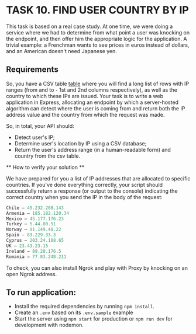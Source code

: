 # TASK 10. FIND USER COUNTRY BY IP

This task is based on a real case study. At one time, we were doing a service where we had to determine from what point a user was knocking on the endpoint, and then offer him the appropriate logic for the application. A trivial example: a Frenchman wants to see prices in euros instead of dollars, and an American doesn't need Japanese yen.

## Requirements

So, you have a CSV table [table](https://www.dropbox.com/s/0xbas2hwxac06e9/IP2LOCATION-LITE-DB1.CSV?dl=0) where you will find a long list of rows with IP ranges (from and to - 1st and 2nd columns respectively), as well as the country to which these IPs are issued.
Your task is to write a web application in Express, allocating an endpoint by which a server-hosted algorithm can detect where the user is coming from and return both the IP address value and the country from which the request was made.

So, in total, your API should:

- Detect user's IP;
- Determine user's location by IP using a CSV database;
- Return the user's address range (in a human-readable form) and country from the csv table.

** How to verify your solution **

We have prepared for you a list of IP addresses that are allocated to specific countries. If you've done everything correctly, your script should successfully return a response (or output to the console) indicating the correct country when you send the IP in the body of the request:

```js
Chile — 45.232.208.143
Armenia — 185.182.120.34
Mexico — 45.177.176.23
Turkey — 5.44.80.51
Norway — 91.149.48.22
Spain — 83.229.33.3
Cyprus — 203.24.108.65
UK — 23.43.23.15
Ireland — 89.28.176.5
Romania — 77.83.248.211
```

To check, you can also install Ngrok and play with Proxy by knocking on an open Ngrok address.

## To run application:

- Install the required dependencies by running `npm install`.
- Create an `.env` based on its `.env.sample` example
- Start the server using `npm start` for production or `npm run dev` for development with nodemon.
